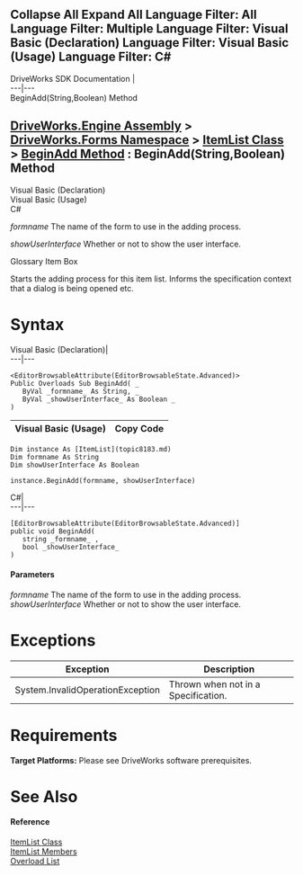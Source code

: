 Collapse All Expand All Language Filter: All  Language Filter: Multiple  Language Filter: Visual Basic (Declaration) Language Filter: Visual Basic (Usage) Language Filter: C#  
---  
DriveWorks SDK Documentation  |   
---|---  
BeginAdd(String,Boolean) Method   
  
[DriveWorks.Engine Assembly](topic2156.md) > [DriveWorks.Forms Namespace](topic7266.md) > [ItemList Class](topic8183.md) > [BeginAdd Method](topic8190.md) : BeginAdd(String,Boolean) Method  
---  
  
Visual Basic (Declaration)    
Visual Basic (Usage)    
C# 

_formname_
    The name of the form to use in the adding process.

_showUserInterface_
    Whether or not to show the user interface.

Glossary Item Box

Starts the adding process for this item list. Informs the specification context that a dialog is being opened etc. 

# Syntax

Visual Basic (Declaration)|   
---|---  
      
    
    <EditorBrowsableAttribute(EditorBrowsableState.Advanced)>
    Public Overloads Sub BeginAdd( _
       ByVal _formname_ As String, _
       ByVal _showUserInterface_ As Boolean _
    )   
  
Visual Basic (Usage)| Copy Code  
---|---  
      
    
    Dim instance As [ItemList](topic8183.md)
    Dim formname As String
    Dim showUserInterface As Boolean
     
    instance.BeginAdd(formname, showUserInterface)  
  
C#|   
---|---  
      
    
    [EditorBrowsableAttribute(EditorBrowsableState.Advanced)]
    public void BeginAdd( 
       string _formname_ ,
       bool _showUserInterface_
    )  
  
#### Parameters

 _formname_
    The name of the form to use in the adding process.
_showUserInterface_
    Whether or not to show the user interface.

# Exceptions

Exception| Description  
---|---  
System.InvalidOperationException|  Thrown when not in a Specification.   
  
# Requirements

**Target Platforms:** Please see DriveWorks software prerequisites.

# See Also

#### Reference

[ItemList Class](topic8183.md)   
[ItemList Members](topic8184.md)   
[Overload List](topic8190.md)


